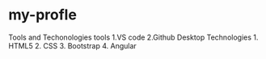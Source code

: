 # my-profle

Tools and Techonologies
tools
1.VS code
2.Github Desktop
Technologies
    1. HTML5
    2. CSS
    3. Bootstrap
    4. Angular